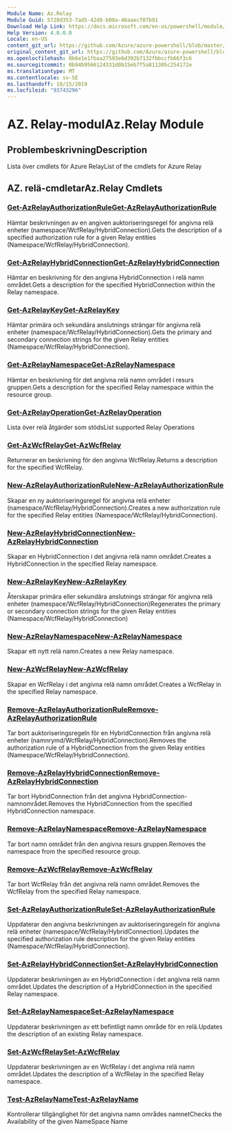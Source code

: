 ```yaml
---
Module Name: Az.Relay
Module Guid: 5728d353-7ad5-42d8-b00a-46aaecf07b91
Download Help Link: https://docs.microsoft.com/en-us/powershell/module/az.relay
Help Version: 4.0.0.0
Locale: en-US
content_git_url: https://github.com/Azure/azure-powershell/blob/master/src/Relay/Relay/help/Az.Relay.md
original_content_git_url: https://github.com/Azure/azure-powershell/blob/master/src/Relay/Relay/help/Az.Relay.md
ms.openlocfilehash: 8b6e1e1fbaa27593e6d392b7132fbbccfb66f3c6
ms.sourcegitcommit: 0b94b9566124331d0b15eb7f5a811305c254172e
ms.translationtype: MT
ms.contentlocale: sv-SE
ms.lasthandoff: 10/15/2019
ms.locfileid: "93743296"
---
```

# <span data-ttu-id="4de0a-101">AZ. Relay-modul</span><span class="sxs-lookup"><span data-stu-id="4de0a-101">Az.Relay Module</span></span>
## <span data-ttu-id="4de0a-102">Problembeskrivning</span><span class="sxs-lookup"><span data-stu-id="4de0a-102">Description</span></span>
<span data-ttu-id="4de0a-103">Lista över cmdlets för Azure Relay</span><span class="sxs-lookup"><span data-stu-id="4de0a-103">List of the cmdlets for Azure Relay</span></span>

## <span data-ttu-id="4de0a-104">AZ. relä-cmdletar</span><span class="sxs-lookup"><span data-stu-id="4de0a-104">Az.Relay Cmdlets</span></span>
### [<span data-ttu-id="4de0a-105">Get-AzRelayAuthorizationRule</span><span class="sxs-lookup"><span data-stu-id="4de0a-105">Get-AzRelayAuthorizationRule</span></span>](Get-AzRelayAuthorizationRule.md)
<span data-ttu-id="4de0a-106">Hämtar beskrivningen av en angiven auktoriseringsregel för angivna relä enheter (namespace/WcfRelay/HybridConnection).</span><span class="sxs-lookup"><span data-stu-id="4de0a-106">Gets the description of a specified authorization rule for a given Relay entities (Namespace/WcfRelay/HybridConnection).</span></span>

### [<span data-ttu-id="4de0a-107">Get-AzRelayHybridConnection</span><span class="sxs-lookup"><span data-stu-id="4de0a-107">Get-AzRelayHybridConnection</span></span>](Get-AzRelayHybridConnection.md)
<span data-ttu-id="4de0a-108">Hämtar en beskrivning för den angivna HybridConnection i relä namn området.</span><span class="sxs-lookup"><span data-stu-id="4de0a-108">Gets a description for the specified HybridConnection within the Relay namespace.</span></span>

### [<span data-ttu-id="4de0a-109">Get-AzRelayKey</span><span class="sxs-lookup"><span data-stu-id="4de0a-109">Get-AzRelayKey</span></span>](Get-AzRelayKey.md)
<span data-ttu-id="4de0a-110">Hämtar primära och sekundära anslutnings strängar för angivna relä enheter (namespace/WcfRelay/HybridConnection).</span><span class="sxs-lookup"><span data-stu-id="4de0a-110">Gets the primary and secondary connection strings for the given Relay entities (Namespace/WcfRelay/HybridConnection).</span></span>

### [<span data-ttu-id="4de0a-111">Get-AzRelayNamespace</span><span class="sxs-lookup"><span data-stu-id="4de0a-111">Get-AzRelayNamespace</span></span>](Get-AzRelayNamespace.md)
<span data-ttu-id="4de0a-112">Hämtar en beskrivning för det angivna relä namn området i resurs gruppen.</span><span class="sxs-lookup"><span data-stu-id="4de0a-112">Gets a description for the specified Relay namespace within the resource group.</span></span>

### [<span data-ttu-id="4de0a-113">Get-AzRelayOperation</span><span class="sxs-lookup"><span data-stu-id="4de0a-113">Get-AzRelayOperation</span></span>](Get-AzRelayOperation.md)
<span data-ttu-id="4de0a-114">Lista över relä åtgärder som stöds</span><span class="sxs-lookup"><span data-stu-id="4de0a-114">List supported Relay Operations</span></span>

### [<span data-ttu-id="4de0a-115">Get-AzWcfRelay</span><span class="sxs-lookup"><span data-stu-id="4de0a-115">Get-AzWcfRelay</span></span>](Get-AzWcfRelay.md)
<span data-ttu-id="4de0a-116">Returnerar en beskrivning för den angivna WcfRelay.</span><span class="sxs-lookup"><span data-stu-id="4de0a-116">Returns a description for the specified WcfRelay.</span></span>

### [<span data-ttu-id="4de0a-117">New-AzRelayAuthorizationRule</span><span class="sxs-lookup"><span data-stu-id="4de0a-117">New-AzRelayAuthorizationRule</span></span>](New-AzRelayAuthorizationRule.md)
<span data-ttu-id="4de0a-118">Skapar en ny auktoriseringsregel för angivna relä enheter (namespace/WcfRelay/HybridConnection).</span><span class="sxs-lookup"><span data-stu-id="4de0a-118">Creates a new authorization rule for the specified Relay entities (Namespace/WcfRelay/HybridConnection).</span></span>

### [<span data-ttu-id="4de0a-119">New-AzRelayHybridConnection</span><span class="sxs-lookup"><span data-stu-id="4de0a-119">New-AzRelayHybridConnection</span></span>](New-AzRelayHybridConnection.md)
<span data-ttu-id="4de0a-120">Skapar en HybridConnection i det angivna relä namn området.</span><span class="sxs-lookup"><span data-stu-id="4de0a-120">Creates a HybridConnection in the specified Relay namespace.</span></span>

### [<span data-ttu-id="4de0a-121">New-AzRelayKey</span><span class="sxs-lookup"><span data-stu-id="4de0a-121">New-AzRelayKey</span></span>](New-AzRelayKey.md)
<span data-ttu-id="4de0a-122">Återskapar primära eller sekundära anslutnings strängar för angivna relä enheter (namespace/WcfRelay/HybridConnection)</span><span class="sxs-lookup"><span data-stu-id="4de0a-122">Regenerates the primary or secondary connection strings for the given Relay entities (Namespace/WcfRelay/HybridConnection)</span></span>

### [<span data-ttu-id="4de0a-123">New-AzRelayNamespace</span><span class="sxs-lookup"><span data-stu-id="4de0a-123">New-AzRelayNamespace</span></span>](New-AzRelayNamespace.md)
<span data-ttu-id="4de0a-124">Skapar ett nytt relä namn.</span><span class="sxs-lookup"><span data-stu-id="4de0a-124">Creates a new Relay namespace.</span></span>

### [<span data-ttu-id="4de0a-125">New-AzWcfRelay</span><span class="sxs-lookup"><span data-stu-id="4de0a-125">New-AzWcfRelay</span></span>](New-AzWcfRelay.md)
<span data-ttu-id="4de0a-126">Skapar en WcfRelay i det angivna relä namn området.</span><span class="sxs-lookup"><span data-stu-id="4de0a-126">Creates a WcfRelay in the specified Relay namespace.</span></span>

### [<span data-ttu-id="4de0a-127">Remove-AzRelayAuthorizationRule</span><span class="sxs-lookup"><span data-stu-id="4de0a-127">Remove-AzRelayAuthorizationRule</span></span>](Remove-AzRelayAuthorizationRule.md)
<span data-ttu-id="4de0a-128">Tar bort auktoriseringsregeln för en HybridConnection från angivna relä enheter (namnrymd/WcfRelay/HybridConnection).</span><span class="sxs-lookup"><span data-stu-id="4de0a-128">Removes the authorization rule of a HybridConnection from the given Relay entities (Namespace/WcfRelay/HybridConnection).</span></span>

### [<span data-ttu-id="4de0a-129">Remove-AzRelayHybridConnection</span><span class="sxs-lookup"><span data-stu-id="4de0a-129">Remove-AzRelayHybridConnection</span></span>](Remove-AzRelayHybridConnection.md)
<span data-ttu-id="4de0a-130">Tar bort HybridConnection från det angivna HybridConnection-namnområdet.</span><span class="sxs-lookup"><span data-stu-id="4de0a-130">Removes the HybridConnection from the specified HybridConnection namespace.</span></span>

### [<span data-ttu-id="4de0a-131">Remove-AzRelayNamespace</span><span class="sxs-lookup"><span data-stu-id="4de0a-131">Remove-AzRelayNamespace</span></span>](Remove-AzRelayNamespace.md)
<span data-ttu-id="4de0a-132">Tar bort namn området från den angivna resurs gruppen.</span><span class="sxs-lookup"><span data-stu-id="4de0a-132">Removes the namespace from the specified resource group.</span></span> 

### [<span data-ttu-id="4de0a-133">Remove-AzWcfRelay</span><span class="sxs-lookup"><span data-stu-id="4de0a-133">Remove-AzWcfRelay</span></span>](Remove-AzWcfRelay.md)
<span data-ttu-id="4de0a-134">Tar bort WcfRelay från det angivna relä namn området.</span><span class="sxs-lookup"><span data-stu-id="4de0a-134">Removes the WcfRelay from the specified Relay namespace.</span></span>

### [<span data-ttu-id="4de0a-135">Set-AzRelayAuthorizationRule</span><span class="sxs-lookup"><span data-stu-id="4de0a-135">Set-AzRelayAuthorizationRule</span></span>](Set-AzRelayAuthorizationRule.md)
<span data-ttu-id="4de0a-136">Uppdaterar den angivna beskrivningen av auktoriseringsregeln för angivna relä enheter (namespace/WcfRelay/HybridConnection).</span><span class="sxs-lookup"><span data-stu-id="4de0a-136">Updates the specified authorization rule description for the given Relay entities (Namespace/WcfRelay/HybridConnection).</span></span>

### [<span data-ttu-id="4de0a-137">Set-AzRelayHybridConnection</span><span class="sxs-lookup"><span data-stu-id="4de0a-137">Set-AzRelayHybridConnection</span></span>](Set-AzRelayHybridConnection.md)
<span data-ttu-id="4de0a-138">Uppdaterar beskrivningen av en HybridConnection i det angivna relä namn området.</span><span class="sxs-lookup"><span data-stu-id="4de0a-138">Updates the description of a HybridConnection in the specified Relay namespace.</span></span>

### [<span data-ttu-id="4de0a-139">Set-AzRelayNamespace</span><span class="sxs-lookup"><span data-stu-id="4de0a-139">Set-AzRelayNamespace</span></span>](Set-AzRelayNamespace.md)
<span data-ttu-id="4de0a-140">Uppdaterar beskrivningen av ett befintligt namn område för en relä.</span><span class="sxs-lookup"><span data-stu-id="4de0a-140">Updates the description of an existing Relay namespace.</span></span>

### [<span data-ttu-id="4de0a-141">Set-AzWcfRelay</span><span class="sxs-lookup"><span data-stu-id="4de0a-141">Set-AzWcfRelay</span></span>](Set-AzWcfRelay.md)
<span data-ttu-id="4de0a-142">Uppdaterar beskrivningen av en WcfRelay i det angivna relä namn området.</span><span class="sxs-lookup"><span data-stu-id="4de0a-142">Updates the description of a WcfRelay in the specified Relay namespace.</span></span>

### [<span data-ttu-id="4de0a-143">Test-AzRelayName</span><span class="sxs-lookup"><span data-stu-id="4de0a-143">Test-AzRelayName</span></span>](Test-AzRelayName.md)
<span data-ttu-id="4de0a-144">Kontrollerar tillgänglighet för det angivna namn områdes namnet</span><span class="sxs-lookup"><span data-stu-id="4de0a-144">Checks the Availability of the given NameSpace Name</span></span>

